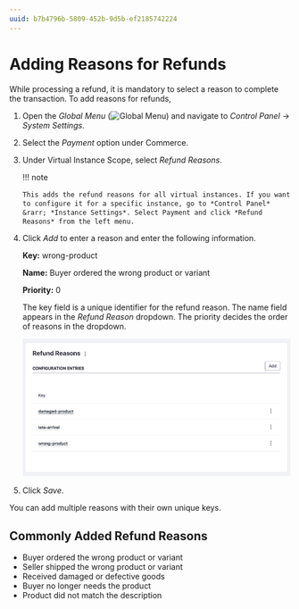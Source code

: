 ```yaml
---
uuid: b7b4796b-5809-452b-9d5b-ef2185742224
---
```

# Adding Reasons for Refunds

While processing a refund, it is mandatory to select a reason to complete the transaction. To add reasons for refunds,

1. Open the *Global Menu* (![Global Menu](../images/icon-applications-menu.png)) and navigate to *Control Panel* &rarr; *System Settings*.

1. Select the *Payment* option under Commerce.

1. Under Virtual Instance Scope, select *Refund Reasons*.

   !!! note

       This adds the refund reasons for all virtual instances. If you want to configure it for a specific instance, go to *Control Panel* &rarr; *Instance Settings*. Select Payment and click *Refund Reasons* from the left menu. 

1. Click *Add* to enter a reason and enter the following information.

   **Key:** wrong-product

   **Name:** Buyer ordered the wrong product or variant

   **Priority:** 0

   The key field is a unique identifier for the refund reason. The name field appears in the *Refund Reason* dropdown. The priority decides the order of reasons in the dropdown.

   ![You can add multiple refund reasons.](./adding-reasons-for-refunds/images/01.png)

1. Click *Save*.

You can add multiple reasons with their own unique keys. 

## Commonly Added Refund Reasons

* Buyer ordered the wrong product or variant
* Seller shipped the wrong product or variant
* Received damaged or defective goods
* Buyer no longer needs the product
* Product did not match the description
